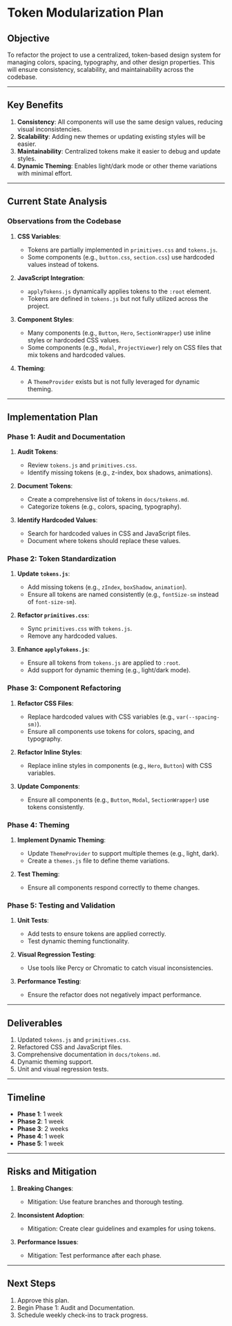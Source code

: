 # Token Modularization Plan

## Objective
To refactor the project to use a centralized, token-based design system for managing colors, spacing, typography, and other design properties. This will ensure consistency, scalability, and maintainability across the codebase.

---

## Key Benefits
1. **Consistency**: All components will use the same design values, reducing visual inconsistencies.
2. **Scalability**: Adding new themes or updating existing styles will be easier.
3. **Maintainability**: Centralized tokens make it easier to debug and update styles.
4. **Dynamic Theming**: Enables light/dark mode or other theme variations with minimal effort.

---

## Current State Analysis

### Observations from the Codebase
1. **CSS Variables**:
   - Tokens are partially implemented in `primitives.css` and `tokens.js`.
   - Some components (e.g., `button.css`, `section.css`) use hardcoded values instead of tokens.

2. **JavaScript Integration**:
   - `applyTokens.js` dynamically applies tokens to the `:root` element.
   - Tokens are defined in `tokens.js` but not fully utilized across the project.

3. **Component Styles**:
   - Many components (e.g., `Button`, `Hero`, `SectionWrapper`) use inline styles or hardcoded CSS values.
   - Some components (e.g., `Modal`, `ProjectViewer`) rely on CSS files that mix tokens and hardcoded values.

4. **Theming**:
   - A `ThemeProvider` exists but is not fully leveraged for dynamic theming.

---

## Implementation Plan

### Phase 1: Audit and Documentation
1. **Audit Tokens**:
   - Review `tokens.js` and `primitives.css`.
   - Identify missing tokens (e.g., z-index, box shadows, animations).

2. **Document Tokens**:
   - Create a comprehensive list of tokens in `docs/tokens.md`.
   - Categorize tokens (e.g., colors, spacing, typography).

3. **Identify Hardcoded Values**:
   - Search for hardcoded values in CSS and JavaScript files.
   - Document where tokens should replace these values.

### Phase 2: Token Standardization
1. **Update `tokens.js`**:
   - Add missing tokens (e.g., `zIndex`, `boxShadow`, `animation`).
   - Ensure all tokens are named consistently (e.g., `fontSize-sm` instead of `font-size-sm`).

2. **Refactor `primitives.css`**:
   - Sync `primitives.css` with `tokens.js`.
   - Remove any hardcoded values.

3. **Enhance `applyTokens.js`**:
   - Ensure all tokens from `tokens.js` are applied to `:root`.
   - Add support for dynamic theming (e.g., light/dark mode).

### Phase 3: Component Refactoring
1. **Refactor CSS Files**:
   - Replace hardcoded values with CSS variables (e.g., `var(--spacing-sm)`).
   - Ensure all components use tokens for colors, spacing, and typography.

2. **Refactor Inline Styles**:
   - Replace inline styles in components (e.g., `Hero`, `Button`) with CSS variables.

3. **Update Components**:
   - Ensure all components (e.g., `Button`, `Modal`, `SectionWrapper`) use tokens consistently.

### Phase 4: Theming
1. **Implement Dynamic Theming**:
   - Update `ThemeProvider` to support multiple themes (e.g., light, dark).
   - Create a `themes.js` file to define theme variations.

2. **Test Theming**:
   - Ensure all components respond correctly to theme changes.

### Phase 5: Testing and Validation
1. **Unit Tests**:
   - Add tests to ensure tokens are applied correctly.
   - Test dynamic theming functionality.

2. **Visual Regression Testing**:
   - Use tools like Percy or Chromatic to catch visual inconsistencies.

3. **Performance Testing**:
   - Ensure the refactor does not negatively impact performance.

---

## Deliverables
1. Updated `tokens.js` and `primitives.css`.
2. Refactored CSS and JavaScript files.
3. Comprehensive documentation in `docs/tokens.md`.
4. Dynamic theming support.
5. Unit and visual regression tests.

---

## Timeline
- **Phase 1**: 1 week
- **Phase 2**: 1 week
- **Phase 3**: 2 weeks
- **Phase 4**: 1 week
- **Phase 5**: 1 week

---

## Risks and Mitigation
1. **Breaking Changes**:
   - Mitigation: Use feature branches and thorough testing.

2. **Inconsistent Adoption**:
   - Mitigation: Create clear guidelines and examples for using tokens.

3. **Performance Issues**:
   - Mitigation: Test performance after each phase.

---

## Next Steps
1. Approve this plan.
2. Begin Phase 1: Audit and Documentation.
3. Schedule weekly check-ins to track progress.